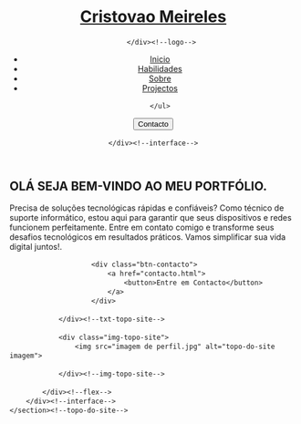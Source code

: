 <!DOCTYPE html>
<html lang="pt-br">
<head>
    <meta charset="UTF-8">
    <meta name="viewport" content="width=device-width, initial-scale=1.0">
    <title>Cristovao Meireles Nhachengo</title>
    <!--BOOTSTRAP ICONS-->
    <link rel="stylesheet" href="https://cdn.jsdelivr.net/npm/bootstrap-icons@1.11.3/font/bootstrap-icons.min.css">
    <!--FIM BOOTSTAP ICONS-->  
    <link rel="stylesheet" href="style.css">
</head>
<body>
    
<header>
    <div class="interface">
        <div class="logo">
            <a href="#">
                <h1>Cristovao Meireles</h1>
            </a>

        </div><!--logo-->

<nav class="menu-desktop">
    <ul>
        <li><a href="#">Inicio</a></li>
        <li><a href="habilidades.html">Habilidades</a></li>
        <li><a href="sobre mim.html">Sobre</a></li>
        <li><a href="projectos.html">Projectos</a></li>
        
    </ul>
</nav>
<div class="btn-contacto">
    <a href="contacto.html">
        <button>Contacto</button>
    </a>

</div><!--btn-contacto-->

    </div><!--interface-->
</header>

<main>
    <section class="topo-do-site">
        <div class="interface">
            <div class="flex">
                <div class="txt-topo-site">
                    <h1>OLÁ SEJA BEM-VINDO AO MEU PORTFÓLIO<span>.</span></h1>
                    <p>Precisa de soluções tecnológicas rápidas e confiáveis? Como técnico de suporte informático, estou aqui para garantir que seus dispositivos e redes funcionem perfeitamente. 
                        Entre em contato comigo e transforme seus desafios tecnológicos em resultados práticos. Vamos simplificar sua vida digital juntos!.</p>

                        <div class="btn-contacto">
                            <a href="contacto.html">
                                <button>Entre em Contacto</button>
                            </a>
                        </div>

                </div><!--txt-topo-site-->

                <div class="img-topo-site">
                    <img src="imagem de perfil.jpg" alt="topo-do-site imagem">

                </div><!--img-topo-site-->

            </div><!--flex-->
        </div><!--interface-->
    </section><!--topo-do-site-->

</main>

</body>
</html>
